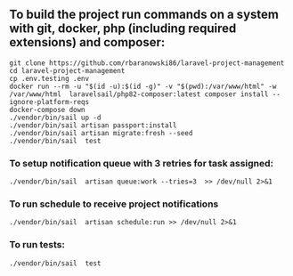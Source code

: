 ## To build the project run commands on a system with git, docker, php (including required extensions) and composer:
```shell
git clone https://github.com/rbaranowski86/laravel-project-management
cd laravel-project-management
cp .env.testing .env
docker run --rm -u "$(id -u):$(id -g)" -v "$(pwd):/var/www/html" -w /var/www/html  laravelsail/php82-composer:latest composer install --ignore-platform-reqs
docker-compose down 
./vendor/bin/sail up -d
./vendor/bin/sail artisan passport:install
./vendor/bin/sail artisan migrate:fresh --seed 
./vendor/bin/sail  test
```
### To setup notification queue with 3 retries for task assigned:
```shell
./vendor/bin/sail  artisan queue:work --tries=3  >> /dev/null 2>&1
```
### To run schedule to receive project notifications
```shell
./vendor/bin/sail  artisan schedule:run >> /dev/null 2>&1
```
### To run tests:
```shell
./vendor/bin/sail  test
```

